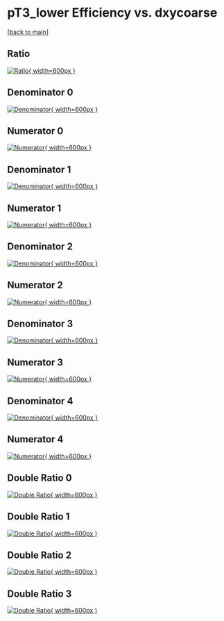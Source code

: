 # pT3_lower Efficiency vs. dxycoarse

[[back to main](./)]



## Ratio

[![Ratio](../mtv/var/pT3_lower_vtr_321_-1_eff_dxycoarse.png){ width=600px }](../mtv/var/pT3_lower_vtr_321_-1_eff_dxycoarse.pdf)

## Denominator 0

[![Denominator](../mtv/den/pT3_lower_vtr_321_-1_eff_dxycoarse_den0.png){ width=600px }](../mtv/den/pT3_lower_vtr_321_-1_eff_dxycoarse_den0.pdf)

## Numerator 0

[![Numerator](../mtv/num/pT3_lower_vtr_321_-1_eff_dxycoarse_num0.png){ width=600px }](../mtv/num/pT3_lower_vtr_321_-1_eff_dxycoarse_num0.pdf)

## Denominator 1

[![Denominator](../mtv/den/pT3_lower_vtr_321_-1_eff_dxycoarse_den1.png){ width=600px }](../mtv/den/pT3_lower_vtr_321_-1_eff_dxycoarse_den1.pdf)

## Numerator 1

[![Numerator](../mtv/num/pT3_lower_vtr_321_-1_eff_dxycoarse_num1.png){ width=600px }](../mtv/num/pT3_lower_vtr_321_-1_eff_dxycoarse_num1.pdf)

## Denominator 2

[![Denominator](../mtv/den/pT3_lower_vtr_321_-1_eff_dxycoarse_den2.png){ width=600px }](../mtv/den/pT3_lower_vtr_321_-1_eff_dxycoarse_den2.pdf)

## Numerator 2

[![Numerator](../mtv/num/pT3_lower_vtr_321_-1_eff_dxycoarse_num2.png){ width=600px }](../mtv/num/pT3_lower_vtr_321_-1_eff_dxycoarse_num2.pdf)

## Denominator 3

[![Denominator](../mtv/den/pT3_lower_vtr_321_-1_eff_dxycoarse_den3.png){ width=600px }](../mtv/den/pT3_lower_vtr_321_-1_eff_dxycoarse_den3.pdf)

## Numerator 3

[![Numerator](../mtv/num/pT3_lower_vtr_321_-1_eff_dxycoarse_num3.png){ width=600px }](../mtv/num/pT3_lower_vtr_321_-1_eff_dxycoarse_num3.pdf)

## Denominator 4

[![Denominator](../mtv/den/pT3_lower_vtr_321_-1_eff_dxycoarse_den4.png){ width=600px }](../mtv/den/pT3_lower_vtr_321_-1_eff_dxycoarse_den4.pdf)

## Numerator 4

[![Numerator](../mtv/num/pT3_lower_vtr_321_-1_eff_dxycoarse_num4.png){ width=600px }](../mtv/num/pT3_lower_vtr_321_-1_eff_dxycoarse_num4.pdf)

## Double Ratio 0

[![Double Ratio](../mtv/ratio/pT3_lower_vtr_321_-1_eff_dxycoarse_ratio0.png){ width=600px }](../mtv/ratio/pT3_lower_vtr_321_-1_eff_dxycoarse_ratio0.pdf)

## Double Ratio 1

[![Double Ratio](../mtv/ratio/pT3_lower_vtr_321_-1_eff_dxycoarse_ratio1.png){ width=600px }](../mtv/ratio/pT3_lower_vtr_321_-1_eff_dxycoarse_ratio1.pdf)

## Double Ratio 2

[![Double Ratio](../mtv/ratio/pT3_lower_vtr_321_-1_eff_dxycoarse_ratio2.png){ width=600px }](../mtv/ratio/pT3_lower_vtr_321_-1_eff_dxycoarse_ratio2.pdf)

## Double Ratio 3

[![Double Ratio](../mtv/ratio/pT3_lower_vtr_321_-1_eff_dxycoarse_ratio3.png){ width=600px }](../mtv/ratio/pT3_lower_vtr_321_-1_eff_dxycoarse_ratio3.pdf)

